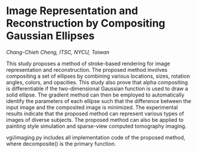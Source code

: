 
# Image Representation and Reconstruction by Compositing Gaussian Ellipses
*Chang-Chieh Cheng, ITSC, NYCU, Taiwan*

This study proposes a method of stroke-based rendering for image representation and reconstruction.
The proposed method involves compositing a set of ellipses by combining various locations, sizes, rotation angles, colors, and opacities.
This study also prove that alpha compositing is differentiable if the two-dimensional Gaussian function is used to draw a solid ellipse.
The gradient method can then be employed to automatically identify the parameters of each ellipse such that the difference between the input image and the composited image is minimized.
The experimental results indicate that the proposed method can represent various types of images of diverse subjects.
The proposed method can also be applied to painting style simulation and sparse-view computed tomography imaging.

vgi/imaging.py includes all implementation code of the proposed method, where decomposite() is the primary function.

